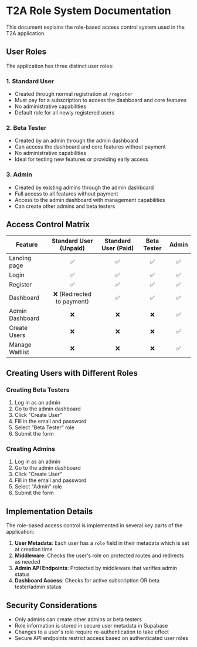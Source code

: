 # T2A Role System Documentation

This document explains the role-based access control system used in the T2A application.

## User Roles

The application has three distinct user roles:

### 1. Standard User

- Created through normal registration at `/register`
- Must pay for a subscription to access the dashboard and core features
- No administrative capabilities
- Default role for all newly registered users

### 2. Beta Tester

- Created by an admin through the admin dashboard
- Can access the dashboard and core features without payment
- No administrative capabilities
- Ideal for testing new features or providing early access

### 3. Admin

- Created by existing admins through the admin dashboard
- Full access to all features without payment
- Access to the admin dashboard with management capabilities
- Can create other admins and beta testers

## Access Control Matrix

| Feature         |   Standard User (Unpaid)   | Standard User (Paid) | Beta Tester | Admin |
| --------------- | :------------------------: | :------------------: | :---------: | :---: |
| Landing page    |             ✅             |          ✅          |     ✅      |  ✅   |
| Login           |             ✅             |          ✅          |     ✅      |  ✅   |
| Register        |             ✅             |          ✅          |     ✅      |  ✅   |
| Dashboard       | ❌ (Redirected to payment) |          ✅          |     ✅      |  ✅   |
| Admin Dashboard |             ❌             |          ❌          |     ❌      |  ✅   |
| Create Users    |             ❌             |          ❌          |     ❌      |  ✅   |
| Manage Waitlist |             ❌             |          ❌          |     ❌      |  ✅   |

## Creating Users with Different Roles

### Creating Beta Testers

1. Log in as an admin
2. Go to the admin dashboard
3. Click "Create User"
4. Fill in the email and password
5. Select "Beta Tester" role
6. Submit the form

### Creating Admins

1. Log in as an admin
2. Go to the admin dashboard
3. Click "Create User"
4. Fill in the email and password
5. Select "Admin" role
6. Submit the form

## Implementation Details

The role-based access control is implemented in several key parts of the application:

1. **User Metadata**: Each user has a `role` field in their metadata which is set at creation time
2. **Middleware**: Checks the user's role on protected routes and redirects as needed
3. **Admin API Endpoints**: Protected by middleware that verifies admin status
4. **Dashboard Access**: Checks for active subscription OR beta tester/admin status

## Security Considerations

- Only admins can create other admins or beta testers
- Role information is stored in secure user metadata in Supabase
- Changes to a user's role require re-authentication to take effect
- Secure API endpoints restrict access based on authenticated user roles
